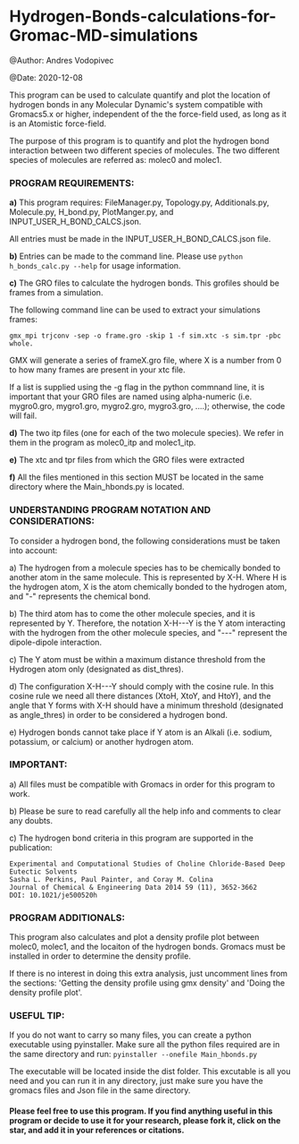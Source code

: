 # Hydrogen-Bonds-calculations-for-Gromac-MD-simulations

@Author: Andres Vodopivec

@Date: 2020-12-08

This program can be used to calculate quantify and plot the location of hydrogen bonds in any Molecular Dynamic's system compatible with Gromacs5.x or higher, independent of the the force-field used, as long as it is an Atomistic force-field.

The purpose of this program is to quantify and plot the hydrogen bond interaction between two different species of molecules.
The two different species of molecules are referred as: molec0 and molec1.

### PROGRAM REQUIREMENTS:

**a)** This program requires: FileManager.py, Topology.py, Additionals.py, Molecule.py, H_bond.py, PlotManger.py, and INPUT_USER_H_BOND_CALCS.json.

All entries must be made in the INPUT_USER_H_BOND_CALCS.json file.

**b)** Entries can be made to the command line. Please use ```python h_bonds_calc.py --help``` for usage information.

**c)**  The GRO files to calculate the hydrogen bonds. This grofiles should be frames from a simulation.

The following command line can be used to extract your simulations frames:
```
gmx_mpi trjconv -sep -o frame.gro -skip 1 -f sim.xtc -s sim.tpr -pbc whole. 
```

GMX will generate a series of frameX.gro file, where X is a number from 0 to how many frames are present in your xtc file. 

If a list is supplied using the -g flag in the python commnand line, it is important that your GRO files are named using alpha-numeric (i.e. mygro0.gro, mygro1.gro, mygro2.gro, mygro3.gro, ....); otherwise, the code will fail.
    

**d)**  The two itp files (one for each of the two molecule species). We refer in them in the program as molec0_itp and molec1_itp.

**e)** The xtc and tpr files from which the GRO files were extracted

**f)** All the files mentioned in this section MUST be located in the same directory where the Main_hbonds.py is located.


### UNDERSTANDING PROGRAM NOTATION AND CONSIDERATIONS:

To consider a hydrogen bond, the following considerations must be taken into account:

a)  The hydrogen from a molecule species has to be chemically bonded to another atom in the same molecule. This is represented by X-H. Where H is the hydrogen atom, X is the atom chemically bonded to the hydrogen atom, and "-" represents the chemical bond.

b)  The third atom has to come the other molecule species, and it is represented by Y. Therefore, the notation X-H---Y is the Y atom interacting with the hydrogen from the other molecule species, and "---" represent the dipole-dipole interaction.

c)  The Y atom must be within a maximum distance threshold from the Hydrogen atom only (designated as dist_thres).

d)  The configuration X-H---Y should comply with the cosine rule. In this cosine rule we need all there distances (XtoH, XtoY, and HtoY), and the angle that Y forms with X-H should have a minimum threshold (designated as angle_thres) in order to be considered a hydrogen bond.

e)  Hydrogen bonds cannot take place if Y atom is an Alkali (i.e. sodium, potassium, or calcium) or another hydrogen atom.


### IMPORTANT:

a)  All files must be compatible with Gromacs in order for this program to work.

b)  Please be sure to read carefully all the help info and comments to clear any doubts.

c)  The hydrogen bond criteria in this program are supported in the publication:

    Experimental and Computational Studies of Choline Chloride-Based Deep Eutectic Solvents
    Sasha L. Perkins, Paul Painter, and Coray M. Colina
    Journal of Chemical & Engineering Data 2014 59 (11), 3652-3662
    DOI: 10.1021/je500520h


### PROGRAM ADDITIONALS:

This program also calculates and plot a density profile plot between molec0, molec1, and the locaiton of the hydrogen bonds. Gromacs must be installed in order to determine the density profile.

If there is no interest in doing this extra analysis, just uncomment lines from the sections: 'Getting the density profile using gmx density' and 'Doing the density profile plot'.


### USEFUL TIP:

If you do not want to carry so many files, you can create a python executable using pyinstaller. Make sure all the python files required are in the same directory and run:
```pyinstaller --onefile Main_hbonds.py ```

The executable will be located inside the dist folder. This excutable is all you need and you can run it in any directory, just make sure you have the gromacs files and Json file in the same directory.

#### Please feel free to use this program. If you find anything useful in this program or decide to use it for your research, please fork it, click on the star, and add it in your references or citations.

